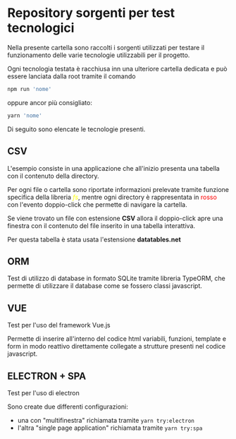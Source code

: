 # Repository sorgenti per test tecnologici
Nella presente cartella sono raccolti i sorgenti utilizzati per testare il funzionamento delle varie tecnologie utilizzabili per il progetto.

Ogni tecnologia testata è racchiusa inn una ulteriore cartella dedicata e può essere lanciata dalla root tramite il comando

``` bash
npm run 'nome'
```
oppure ancor più consigliato:

``` bash
yarn 'nome'
```


Di seguito sono elencate le tecnologie presenti.

## CSV
L'esempio consiste in una applicazione che all'inizio presenta una tabella con il contenuto della directory. 

Per ogni file o cartella sono riportate informazioni prelevate tramite funzione specifica della libreria <span style="color:yellow">*fs*</span>, mentre ogni directory è rappresentata in <span style="color:red">rosso</span> con l'evento doppio-click che permette di navigare la cartella.

Se viene trovato un file con estensione **CSV** allora il doppio-click apre una finestra con il contenuto del file inserito in una tabella interattiva. 

Per questa tabella è stata usata l'estensione __datatables.net__

## ORM
Test di utilizzo di database in formato SQLite tramite libreria TypeORM, che permette di utilizzare il database come se fossero classi javascript.

## VUE
Test per l'uso del framework Vue.js

Permette di inserire all'interno del codice html variabili, funzioni, template e form in modo reattivo direttamente collegate a strutture presenti nel codice javascript. 

## ELECTRON + SPA
Test per l'uso di electron 

Sono create due differenti configurazioni: 
- una con "multifinestra" richiamata tramite `yarn try:electron` 
- l'altra "single page application" richiamata tramite `yarn try:spa`
